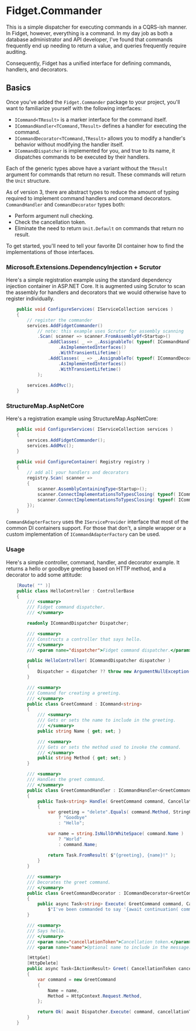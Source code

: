 # Fidget.Commander

This is a simple dispatcher for executing commands in a CQRS-ish manner. In Fidget, however, everything is a command. In my day job as both a database administrator and API developer, I've found that commands frequently end up needing to return a value, and queries frequently require auditing.

Consequently, Fidget has a unified interface for defining commands, handlers, and decorators.

## Basics
Once you've added the `Fidget.Commander` package to your project, you'll want to familiarize yourself with the following interfaces:
- `ICommand<TResult>` is a marker interface for the command itself.
- `ICommandHandler<TCommand,TResult>` defines a handler for executing the command.
- `ICommandDecorator<TCommand,TResult>` allows you to modify a handler's behavior without modifying the handler itself.
- `ICommandDispatcher` is implemented for you, and true to its name, it dispatches commands to be executed by their handlers.

Each of the generic types above have a variant without the `TResult` argument for commands that return no result. These commands will return the `Unit` structure.

As of version 3, there are abstract types to reduce the amount of typing required to implement command handlers and command decorators. `CommandHandler` and `CommandDecorator` types both:
- Perform argument null checking.
- Check the cancellation token.
- Eliminate the need to return `Unit.Default` on commands that return no result.

To get started, you'll need to tell your favorite DI container how to find the implementations of those interfaces.

### Microsoft.Extensions.DependencyInjection + Scrutor
Here's a simple registration example using the standard dependency injection container in ASP.NET Core. It is augmented using Scrutor to scan the assembly for handlers and decorators that we would otherwise have to register individually.

```csharp
    public void ConfigureServices( IServiceCollection services )
    {
        // register the commander
        services.AddFidgetCommander()
            // note: this example uses Scrutor for assembly scanning
            .Scan( scanner => scanner.FromAssemblyOf<Startup>()
                .AddClasses( _ => _.AssignableTo( typeof( ICommandHandler<,> ) ) )
                    .AsImplementedInterfaces()
                    .WithTransientLifetime()
                .AddClasses( _ => _.AssignableTo( typeof( ICommandDecorator<,> ) ) )
                    .AsImplementedInterfaces()
                    .WithTransientLifetime()
            );
                
        services.AddMvc();
    }
```

### StructureMap.AspNetCore
Here's a registration example using StructureMap.AspNetCore:
```csharp
    public void ConfigureServices( IServiceCollection services )
    {
        services.AddFidgetCommander();
        services.AddMvc();
    }

    public void ConfigureContainer( Registry registry )
    {
        // add all your handlers and decorators
        registry.Scan( scanner =>
        {
            scanner.AssemblyContainingType<Startup>();
            scanner.ConnectImplementationsToTypesClosing( typeof( ICommandHandler<,> ) );
            scanner.ConnectImplementationsToTypesClosing( typeof( ICommandDecorator<,> ) );
        });
    }
```

`CommandAdapterFactory` uses the `IServiceProvider` interface that most of the common DI containers support. For those that don't, a simple wrapper or a custom implementation of `ICommandAdapterFactory` can be used.

### Usage
Here's a simple controller, command, handler, and decorator example. It returns a hello or goodbye greeting based on HTTP method, and a decorator to add some attitude:
```csharp
    [Route( "" )]
    public class HelloController : ControllerBase
    {
        /// <summary>
        /// Fidget command dispatcher.
        /// </summary>

        readonly ICommandDispatcher Dispatcher;

        /// <summary>
        /// Constructs a controller that says hello.
        /// </summary>
        /// <param name="dispatcher">Fidget command dispatcher.</param>

        public HelloController( ICommandDispatcher dispatcher )
        {
            Dispatcher = dispatcher ?? throw new ArgumentNullException( nameof( dispatcher ) );
        }

        /// <summary>
        /// Command for creating a greeting.
        /// </summary>
        public class GreetCommand : ICommand<string> 
        {
            /// <summary>
            /// Gets or sets the name to include in the greeting.
            /// </summary>
            public string Name { get; set; }

            /// <summary>
            /// Gets or sets the method used to invoke the command.
            /// </summary>
            public string Method { get; set; }
        }

        /// <summary>
        /// Handles the greet command.
        /// </summary>
        public class GreetCommandHandler : ICommandHandler<GreetCommand,string>
        {
            public Task<string> Handle( GreetCommand command, CancellationToken cancellationToken )
            {
                var greeting = "delete".Equals( command.Method, StringComparison.OrdinalIgnoreCase )
                    ? "Goodbye"
                    : "Hello";

                var name = string.IsNullOrWhiteSpace( command.Name )
                    ? "World"
                    : command.Name;
                
                return Task.FromResult( $"{greeting}, {name}!" );
            }
        }

        /// <summary>
        /// Decorates the greet command.
        /// </summary>
        public class GreetCommandDecorator : ICommandDecorator<GreetCommand, string>
        {
            public async Task<string> Execute( GreetCommand command, CancellationToken cancellationToken, CommandDelegate<GreetCommand, string> continuation ) =>
                $"I've been commanded to say '{await continuation( command, cancellationToken )}'!";
        }

        /// <summary>
        /// Says hello.
        /// </summary>
        /// <param name="cancellationToken">Cancellation token.</param>
        /// <param name="name">Optional name to include in the message.</param>

        [HttpGet]
        [HttpDelete]
        public async Task<IActionResult> Greet( CancellationToken cancellationToken, string name = null )
        {
            var command = new GreetCommand
            {
                Name = name,
                Method = HttpContext.Request.Method,
            };

            return Ok( await Dispatcher.Execute( command, cancellationToken ) );
        }
    }
```
